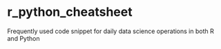 # r_python_cheatsheet
Frequently used code snippet for daily data science operations in both R and Python
